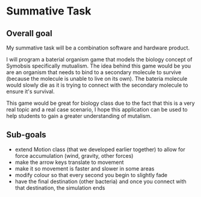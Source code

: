 # Summative Task

## Overall goal

My summative task will be a combination software and hardware product.

I will program a baterial organism game that models the biology concept of Symobsis specifically mutualism.  The idea behind this game would be you are an organism that needs to bind to a secondary molecule to survive (because the molecule is unable to live on its own).  The bateria molecule would slowly die as it is trying to connect with the secondary molecule to ensure it's survival.

This game would be great for biology class due to the fact that this is a very real topic and a real case scenario, I hope this application can be used to help students to gain a greater understanding of mutalism.  
## Sub-goals

* extend Motion class (that we developed earlier together) to allow for force accumulation (wind, gravity, other forces)
* make the arrow keys translate to movement
* make it so movement is faster and slower in some areas
* modify colour so that every second you begin to slightly fade
* have the final destination (other bacteria) and once you connect with that destination, the simulation ends

